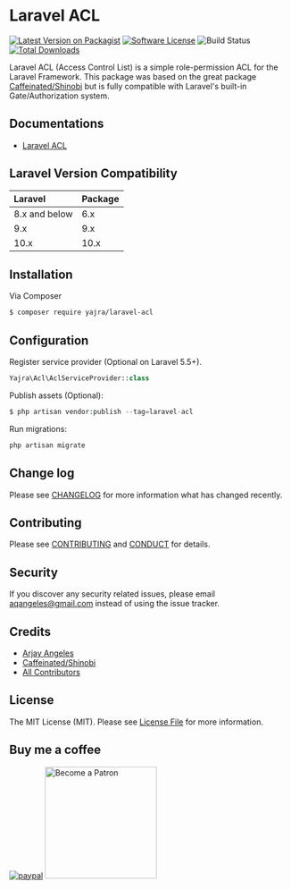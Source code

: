 # Laravel ACL

[![Latest Version on Packagist][ico-version]][link-packagist]
[![Software License][ico-license]](LICENSE.md)
![Build Status](https://github.com/yajra/laravel-acl/workflows/tests/badge.svg)
[![Total Downloads][ico-downloads]][link-downloads]

Laravel ACL (Access Control List) is a simple role-permission ACL for the Laravel Framework.
This package was based on the great package [Caffeinated/Shinobi](https://github.com/caffeinated/shinobi) but is fully compatible with Laravel's built-in Gate/Authorization system.

## Documentations
- [Laravel ACL][link-docs]

## Laravel Version Compatibility

| Laravel       | Package |
|:--------------|:--------|
| 8.x and below | 6.x     |
| 9.x           | 9.x     |
| 10.x          | 10.x    |

## Installation

Via Composer

``` bash
$ composer require yajra/laravel-acl
```

## Configuration
Register service provider (Optional on Laravel 5.5+).
``` php
Yajra\Acl\AclServiceProvider::class
```

Publish assets (Optional):
```php
$ php artisan vendor:publish --tag=laravel-acl
```

Run migrations:
```php
php artisan migrate
```

## Change log

Please see [CHANGELOG](CHANGELOG.md) for more information what has changed recently.

## Contributing

Please see [CONTRIBUTING](CONTRIBUTING.md) and [CONDUCT](CONDUCT.md) for details.

## Security

If you discover any security related issues, please email aqangeles@gmail.com instead of using the issue tracker.

## Credits

- [Arjay Angeles][link-author]
- [Caffeinated/Shinobi](https://github.com/caffeinated/shinobi)
- [All Contributors][link-contributors]

## License

The MIT License (MIT). Please see [License File](LICENSE.md) for more information.

## Buy me a coffee
[![paypal](https://www.paypalobjects.com/en_US/i/btn/btn_donateCC_LG.gif)](https://www.paypal.me/yajra)
<a href='https://www.patreon.com/bePatron?u=4521203'><img alt='Become a Patron' src='https://s3.amazonaws.com/patreon_public_assets/toolbox/patreon.png' border='0' width='200px' ></a>

[ico-version]: https://img.shields.io/packagist/v/yajra/laravel-acl.svg?style=flat-square
[ico-license]: https://img.shields.io/badge/license-MIT-brightgreen.svg?style=flat-square
[ico-downloads]: https://img.shields.io/packagist/dt/yajra/laravel-acl.svg?style=flat-square

[link-packagist]: https://packagist.org/packages/yajra/laravel-acl
[link-downloads]: https://packagist.org/packages/yajra/laravel-acl
[link-author]: https://github.com/yajra
[link-contributors]: ../../contributors
[link-docs]: https://yajrabox.com/docs/laravel-acl/master
